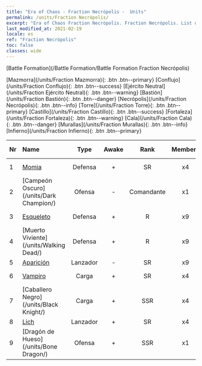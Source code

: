 ```yaml
---
title: "Era of Chaos - Fraction Necrópolis -  Units"
permalink: /units/Fraction Necrópolis/
excerpt: "Era of Chaos Fraction Necrópolis. Fraction Necrópolis. List of Fraction in Era of Chaos"
last_modified_at: 2021-02-19
locale: es
ref: "Fraction Necrópolis"
toc: false
classes: wide
---
```

  [Battle Formation](/Battle Formation/Battle Formation Fraction Necrópolis)

 [Mazmorra](/units/Fraction Mazmorra){: .btn .btn--primary} [Conflujo](/units/Fraction Conflujo){: .btn .btn--success} [Ejército Neutral](/units/Fraction Ejército Neutral){: .btn .btn--warning} [Bastión](/units/Fraction Bastión){: .btn .btn--danger} [Necrópolis](/units/Fraction Necrópolis){: .btn .btn--info} [Torre](/units/Fraction Torre){: .btn .btn--primary} [Castillo](/units/Fraction Castillo){: .btn .btn--success} [Fortaleza](/units/Fraction Fortaleza){: .btn .btn--warning} [Cala](/units/Fraction Cala){: .btn .btn--danger} [Murallas](/units/Fraction Murallas){: .btn .btn--info} [Infierno](/units/Fraction Infierno){: .btn .btn--primary} 

  | Nr |         Name        |   Type   | Awake |    Rank   |   Members     |  Stars  |  Attack  |     HP    | Awaken Name  |
  |:---|:--------------------|:--------:|:-----:|:---------:|:-------------:|:-------:|:--------:|:---------:|:-------------|
  | 1 | [Momia](/units/Mummy/) | Defensa | + | SR | x4 | <i class="fas fa-star"/><i class="fas fa-star"/><i class="fas fa-star"/> | 141.0 | 2691 |  Rey Momia  |
  | 2 | [Campeón Oscuro](/units/Dark Champion/) | Ofensa | - | Comandante | x1 | <i class="fas fa-star"/><i class="fas fa-star"/><i class="fas fa-star"/> | 1029.5 | 9504 |   -   |
  | 3 | [Esqueleto](/units/Skeleton/) | Defensa | + | R | x9 | <i class="fas fa-star"/> | 57.9 | 1158 |  Esqueleto Guerrero  |
  | 4 | [Muerto Viviente](/units/Walking Dead/) | Defensa | + | R | x9 | <i class="fas fa-star"/> | 117.7 | 2758 |  Zombi  |
  | 5 | [Aparición](/units/Wight/) | Lanzador | - | SR | x9 | <i class="fas fa-star"/><i class="fas fa-star"/> | 107.5 | 662 |  Espectro  |
  | 6 | [Vampiro](/units/Vampire/) | Carga | + | SR | x4 | <i class="fas fa-star"/><i class="fas fa-star"/> | 74.4 | 910 |  Señor Vampiro  |
  | 7 | [Caballero Negro](/units/Black Knight/) | Carga | + | SSR | x4 | <i class="fas fa-star"/><i class="fas fa-star"/><i class="fas fa-star"/> | 115.8 | 910 |  Caballero del Terror  |
  | 8 | [Lich](/units/Lich/) | Lanzador | + | SR | x4 | <i class="fas fa-star"/><i class="fas fa-star"/><i class="fas fa-star"/> | 228.7 | 1581 |  Archiliche  |
  | 9 | [Dragón de Hueso](/units/Bone Dragon/) | Ofensa | + | SSR | x1 | <i class="fas fa-star"/><i class="fas fa-star"/><i class="fas fa-star"/> | 758.0 | 5770 |  Dragón Fantasma  |
